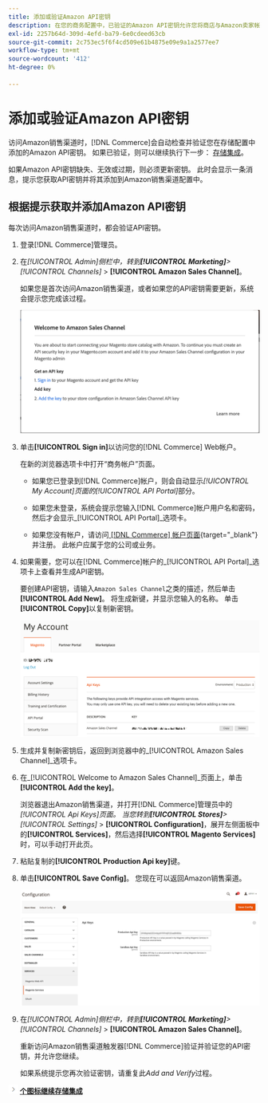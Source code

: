 ```yaml
---
title: 添加或验证Amazon API密钥
description: 在您的商务配置中，已验证的Amazon API密钥允许您将商店与Amazon卖家帐户集成。
exl-id: 2257b64d-309d-4efd-ba79-6e0cdeed63cb
source-git-commit: 2c753ec5f6f4cd509e61b4875e09e9a1a2577ee7
workflow-type: tm+mt
source-wordcount: '412'
ht-degree: 0%

---
```


# 添加或验证Amazon API密钥

访问Amazon销售渠道时，[!DNL Commerce]会自动检查并验证您在存储配置中添加的Amazon API密钥。 如果已验证，则可以继续执行下一步： [存储集成](./store-integration.md)。

如果Amazon API密钥缺失、无效或过期，则必须更新密钥。 此时会显示一条消息，提示您获取API密钥并将其添加到Amazon销售渠道配置中。

## 根据提示获取并添加Amazon API密钥

每次访问Amazon销售渠道时，都会验证API密钥。

1. 登录[!DNL Commerce]管理员。

1. 在&#x200B;_[!UICONTROL Admin]_侧栏中，转到&#x200B;**[!UICONTROL Marketing]**>_[!UICONTROL Channels]_ > **[!UICONTROL Amazon Sales Channel]**。

   如果您是首次访问Amazon销售渠道，或者如果您的API密钥需要更新，系统会提示您完成该过程。

   ![获取并添加Amazon API密钥提示](assets/amazon-api-verification-prompt.png)

1. 单击&#x200B;**[!UICONTROL Sign in]**&#x200B;以访问您的[!DNL Commerce] Web帐户。

   在新的浏览器选项卡中打开“商务帐户”页面。

   - 如果您已登录到[!DNL Commerce]帐户，则会自动显示&#x200B;_[!UICONTROL My Account]_页面的_[!UICONTROL API Portal]_&#x200B;部分。

   - 如果您未登录，系统会提示您输入[!DNL Commerce]帐户用户名和密码，然后才会显示&#x200B;_[!UICONTROL API Portal]_选项卡。

   - 如果您没有帐户，请访问[ [!DNL Commerce] 帐户页面](https://account.magento.com/customer/account/login/){target=&quot;_blank&quot;}并注册。 此帐户应属于您的公司或业务。

1. 如果需要，您可以在[!DNL Commerce]帐户的&#x200B;_[!UICONTROL API Portal]_选项卡上查看并生成API密钥。

   要创建API密钥，请输入`Amazon Sales Channel`之类的描述，然后单击&#x200B;**[!UICONTROL Add New]**。 将生成新键，并显示您输入的名称。 单击&#x200B;**[!UICONTROL Copy]**&#x200B;以复制新密钥。

   ![生成或复制API密钥](assets/amazon-add-api-key.png)

1. 生成并复制新密钥后，返回到浏览器中的&#x200B;_[!UICONTROL Amazon Sales Channel]_选项卡。

1. 在&#x200B;_[!UICONTROL Welcome to Amazon Sales Channel]_页面上，单击&#x200B;**[!UICONTROL Add the key]**。

   浏览器退出Amazon销售渠道，并打开[!DNL Commerce]管理员中的&#x200B;_[!UICONTROL Api Keys]_页面。 当您转到&#x200B;**[!UICONTROL Stores]**>_[!UICONTROL Settings]_ > **[!UICONTROL Configuration]**，展开左侧面板中的&#x200B;**[!UICONTROL Services]**，然后选择&#x200B;**[!UICONTROL Magento Services]**&#x200B;时，可以手动打开此页。

1. 粘贴复制的&#x200B;**[!UICONTROL Production Api key]**&#x200B;键。

1. 单击&#x200B;**[!UICONTROL Save Config]**。 您现在可以返回Amazon销售渠道。

   ![在存储配置中添加API密钥](assets/config-magento-services-api-screen.png)

1. 在&#x200B;_[!UICONTROL Admin]_侧栏中，转到&#x200B;**[!UICONTROL Marketing]**>_[!UICONTROL Channels]_ > **[!UICONTROL Amazon Sales Channel]**。

   重新访问Amazon销售渠道触发器[!DNL Commerce]验证并验证您的API密钥，并允许您继续。

   如果系统提示您再次验证密钥，请重复此&#x200B;_Add and Verify_&#x200B;过程。

![下一](assets/btn-next.png) [**个图标继续存储集成**](./store-integration.md)

